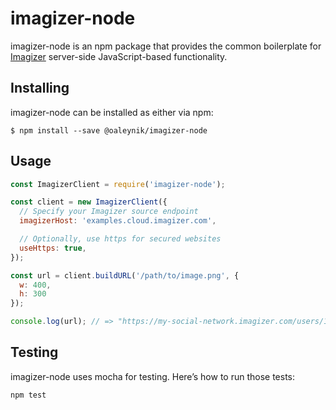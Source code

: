 # imagizer-node

imagizer-node is an npm package that provides the common boilerplate for [Imagizer](https://docs.imagizer.com) server-side JavaScript-based functionality.


## Installing

imagizer-node can be installed as either via npm:

```
$ npm install --save @oaleynik/imagizer-node
```


## Usage

``` javascript
const ImagizerClient = require('imagizer-node');

const client = new ImagizerClient({
  // Specify your Imagizer source endpoint
  imagizerHost: 'examples.cloud.imagizer.com',

  // Optionally, use https for secured websites
  useHttps: true,
});

const url = client.buildURL('/path/to/image.png', {
  w: 400,
  h: 300
});

console.log(url); // => "https://my-social-network.imagizer.com/users/1.png?w=400&h=300&s=…"
```


## Testing

imagizer-node uses mocha for testing. Here’s how to run those tests:

```
npm test
```
